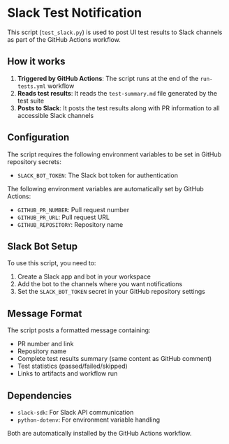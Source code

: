 # Slack Test Notification

This script (`test_slack.py`) is used to post UI test results to Slack channels as part of the GitHub Actions workflow.

## How it works

1. **Triggered by GitHub Actions**: The script runs at the end of the `run-tests.yml` workflow
2. **Reads test results**: It reads the `test-summary.md` file generated by the test suite
3. **Posts to Slack**: It posts the test results along with PR information to all accessible Slack channels

## Configuration

The script requires the following environment variables to be set in GitHub repository secrets:

- `SLACK_BOT_TOKEN`: The Slack bot token for authentication

The following environment variables are automatically set by GitHub Actions:
- `GITHUB_PR_NUMBER`: Pull request number
- `GITHUB_PR_URL`: Pull request URL  
- `GITHUB_REPOSITORY`: Repository name

## Slack Bot Setup

To use this script, you need to:

1. Create a Slack app and bot in your workspace
2. Add the bot to the channels where you want notifications
3. Set the `SLACK_BOT_TOKEN` secret in your GitHub repository settings

## Message Format

The script posts a formatted message containing:
- PR number and link
- Repository name
- Complete test results summary (same content as GitHub comment)
- Test statistics (passed/failed/skipped)
- Links to artifacts and workflow run

## Dependencies

- `slack-sdk`: For Slack API communication
- `python-dotenv`: For environment variable handling

Both are automatically installed by the GitHub Actions workflow.
